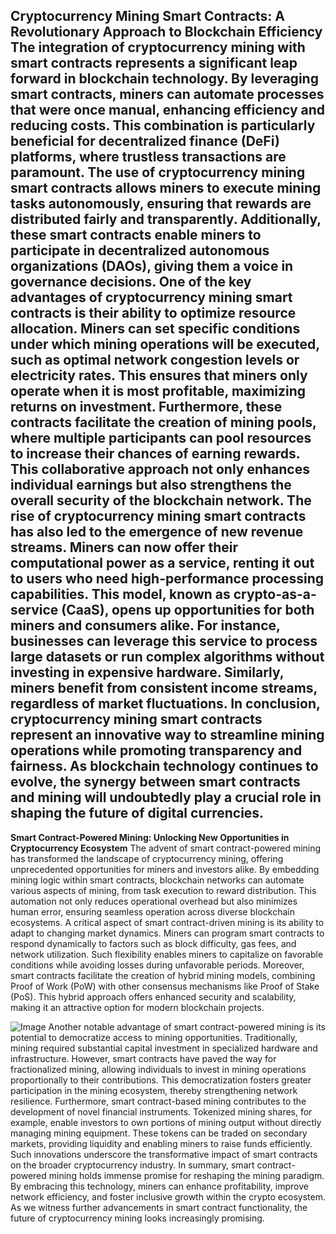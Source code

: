 **Cryptocurrency Mining Smart Contracts: A Revolutionary Approach to Blockchain Efficiency**
The integration of cryptocurrency mining with smart contracts represents a significant leap forward in blockchain technology. By leveraging smart contracts, miners can automate processes that were once manual, enhancing efficiency and reducing costs. This combination is particularly beneficial for decentralized finance (DeFi) platforms, where trustless transactions are paramount. The use of cryptocurrency mining smart contracts allows miners to execute mining tasks autonomously, ensuring that rewards are distributed fairly and transparently. Additionally, these smart contracts enable miners to participate in decentralized autonomous organizations (DAOs), giving them a voice in governance decisions.
One of the key advantages of cryptocurrency mining smart contracts is their ability to optimize resource allocation. Miners can set specific conditions under which mining operations will be executed, such as optimal network congestion levels or electricity rates. This ensures that miners only operate when it is most profitable, maximizing returns on investment. Furthermore, these contracts facilitate the creation of mining pools, where multiple participants can pool resources to increase their chances of earning rewards. This collaborative approach not only enhances individual earnings but also strengthens the overall security of the blockchain network.
The rise of cryptocurrency mining smart contracts has also led to the emergence of new revenue streams. Miners can now offer their computational power as a service, renting it out to users who need high-performance processing capabilities. This model, known as crypto-as-a-service (CaaS), opens up opportunities for both miners and consumers alike. For instance, businesses can leverage this service to process large datasets or run complex algorithms without investing in expensive hardware. Similarly, miners benefit from consistent income streams, regardless of market fluctuations.
In conclusion, cryptocurrency mining smart contracts represent an innovative way to streamline mining operations while promoting transparency and fairness. As blockchain technology continues to evolve, the synergy between smart contracts and mining will undoubtedly play a crucial role in shaping the future of digital currencies.
---
**Smart Contract-Powered Mining: Unlocking New Opportunities in Cryptocurrency Ecosystem**
The advent of smart contract-powered mining has transformed the landscape of cryptocurrency mining, offering unprecedented opportunities for miners and investors alike. By embedding mining logic within smart contracts, blockchain networks can automate various aspects of mining, from task execution to reward distribution. This automation not only reduces operational overhead but also minimizes human error, ensuring seamless operation across diverse blockchain ecosystems.
A critical aspect of smart contract-driven mining is its ability to adapt to changing market dynamics. Miners can program smart contracts to respond dynamically to factors such as block difficulty, gas fees, and network utilization. Such flexibility enables miners to capitalize on favorable conditions while avoiding losses during unfavorable periods. Moreover, smart contracts facilitate the creation of hybrid mining models, combining Proof of Work (PoW) with other consensus mechanisms like Proof of Stake (PoS). This hybrid approach offers enhanced security and scalability, making it an attractive option for modern blockchain projects.

![Image](https://github.com/user-attachments/assets/4a25d116-2220-4385-b08e-f287af8fcbc4)
Another notable advantage of smart contract-powered mining is its potential to democratize access to mining opportunities. Traditionally, mining required substantial capital investment in specialized hardware and infrastructure. However, smart contracts have paved the way for fractionalized mining, allowing individuals to invest in mining operations proportionally to their contributions. This democratization fosters greater participation in the mining ecosystem, thereby strengthening network resilience.
Furthermore, smart contract-based mining contributes to the development of novel financial instruments. Tokenized mining shares, for example, enable investors to own portions of mining output without directly managing mining equipment. These tokens can be traded on secondary markets, providing liquidity and enabling miners to raise funds efficiently. Such innovations underscore the transformative impact of smart contracts on the broader cryptocurrency industry.
In summary, smart contract-powered mining holds immense promise for reshaping the mining paradigm. By embracing this technology, miners can enhance profitability, improve network efficiency, and foster inclusive growth within the crypto ecosystem. As we witness further advancements in smart contract functionality, the future of cryptocurrency mining looks increasingly promising.
